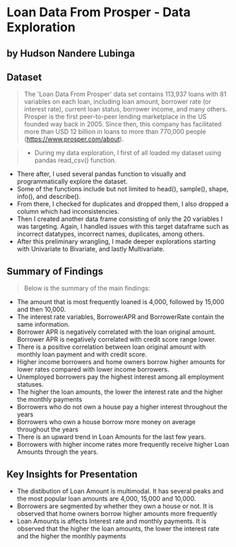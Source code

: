 # Loan Data From Prosper - Data Exploration
## by Hudson Nandere Lubinga


## Dataset

> The 'Loan Data From Prosper' data set contains 113,937 loans with 81 variables on each loan, including loan amount, borrower rate (or interest rate), current loan status, borrower income, and many others. Prosper is the first peer-to-peer lending marketplace in the US founded way back in 2005. Since then, this company has facilitated more than USD 12 billion in loans to more than 770,000 people (https://www.prosper.com/about).

> - During my data exploration, I first of all loaded my dataset using pandas read_csv() function. 
- There after, I used several pandas function to visually and programmatically explore the dataset.
- Some of the functions include but not limited to head(), sample(), shape, info(), and describe().
- From there, I checked for duplicates and dropped them, I also dropped a column which had inconsistencies.
- Then I created another data frame consisting of only the 20 variables I was targeting. Again, I handled issues with this target dataframe such as incorrect datatypes, incorrect names, duplicates, among others.
- After this preliminary wrangling, I made deeper explorations starting with Univariate to Bivariate, and lastly Multivariate.
> 
## Summary of Findings

> Below is the summary of the main findings:
- The amount that is most frequently loaned is 4,000, followed by 15,000 and then 10,000.
- The interest rate variables, BorrowerAPR and BorrowerRate contain the same information.
- Borrower APR is negatively correlated with the loan original amount. Borrower APR is negatively correlated with credit score range lower.
- There is a positive correlation between loan original amount with monthly loan payment and with credit score.
- Higher income borrowers and home owners borrow higher amounts for lower rates compared with lower income borrowers.
- Unemployed borrowers pay the highest interest among all employment statuses.
- The higher the loan amounts, the lower the interest rate and the higher the monthly payments
- Borrowers who do not own a house pay a higher interest throughout the years
- Borrowers who own a house borrow more money on average throughout the years
- There is an upward trend in Loan Amounts for the last few years.
- Borrowers with higher income rates more frequently receive higher Loan Amounts through the years.

## Key Insights for Presentation

- The distibution of Loan Amount is multimodal. It has several peaks and the most popular loan amounts are 4,000, 15,000 and 10,000.
- Borrowers are segmented by whether they own a house or not. It is observed that home owners borrow higher amounts more frequently
- Loan Amounts is affects Interest rate and monthly payments. It is observed that the higher the loan amounts, the lower the interest rate and the higher the monthly payments
